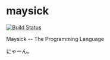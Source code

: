 # maysick
[![Build Status](https://travis-ci.org/3c1u/maysick.svg?branch=master)](https://travis-ci.org/3c1u/maysick)

Maysick -- The Programming Language

にゃーん。
